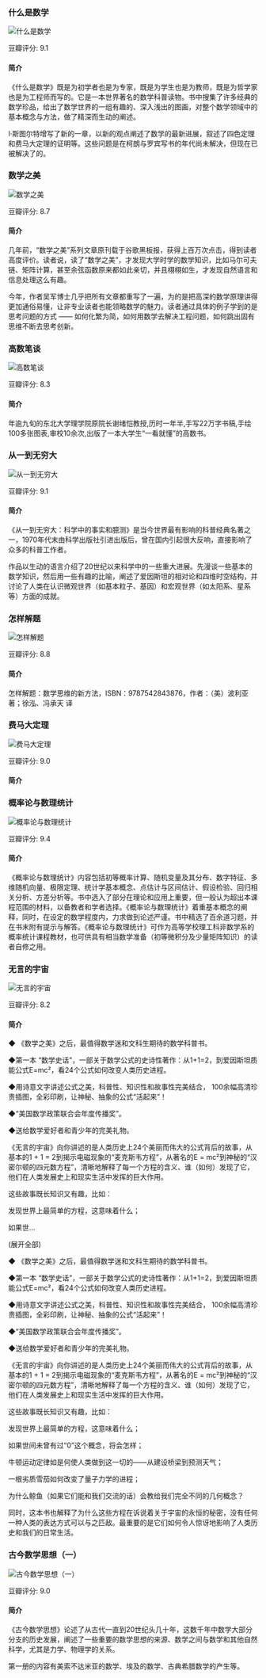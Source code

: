 

### 什么是数学

![什么是数学](https://img3.doubanio.com/view/subject/l/public/s1802550.jpg)

豆瓣评分: 9.1

#### 简介

《什么是数学》既是为初学者也是为专家，既是为学生也是为教师，既是为哲学家也是为工程师而写的。它是一本世界著名的数学科普读物。书中搜集了许多经典的数学珍品，给出了数学世界的一组有趣的、深入浅出的图画，对整个数学领域中的基本概念与方法，做了精深而生动的阐述。

I·斯图尔特增写了新的一章，以新的观点阐述了数学的最新进展，叙述了四色定理和费马大定理的证明等。这些问题是在柯朗与罗宾写书的年代尚未解决，但现在已被解决了的。



### 数学之美

![数学之美](https://img3.doubanio.com/view/subject/l/public/s9114855.jpg)

豆瓣评分: 8.7

#### 简介

几年前，“数学之美”系列文章原刊载于谷歌黑板报，获得上百万次点击，得到读者高度评价。读者说，读了“数学之美”，才发现大学时学的数学知识，比如马尔可夫链、矩阵计算，甚至余弦函数原来都如此亲切，并且栩栩如生，才发现自然语言和信息处理这么有趣。

今年，作者吴军博士几乎把所有文章都重写了一遍，为的是把高深的数学原理讲得更加通俗易懂，让非专业读者也能领略数学的魅力。读者通过具体的例子学到的是思考问题的方式 —— 如何化繁为简，如何用数学去解决工程问题，如何跳出固有思维不断去思考创新。



### 高数笔谈

![高数笔谈](https://img3.doubanio.com/view/subject/l/public/s29489496.jpg)

豆瓣评分: 8.3

#### 简介

年逾九旬的东北大学理学院原院长谢绪恺教授,历时一年半,手写22万字书稿,手绘100多张图表,审校10余次,出版了一本大学生“一看就懂”的高数书。



### 从一到无穷大

![从一到无穷大](https://img3.doubanio.com/view/subject/l/public/s2516920.jpg)

豆瓣评分: 9.1

#### 简介

《从一到无穷大：科学中的事实和臆测》是当今世界最有影响的科普经典名著之一，1970年代末由科学出版社引进出版后，曾在国内引起很大反响，直接影响了众多的科普工作者。

作品以生动的语言介绍了20世纪以来科学中的一些重大进展。先漫谈一些基本的数学知识，然后用一些有趣的比喻，阐述了爱因斯坦的相对论和四维时空结构，并讨论了人类在认识微观世界（如基本粒子、基因）和宏观世界（如太阳系、星系等）方面的成就。



### 怎样解题

![怎样解题](https://img3.doubanio.com/view/subject/l/public/s3308655.jpg)

豆瓣评分: 8.8

#### 简介

怎样解题：数学思维的新方法，ISBN：9787542843876，作者：（美）波利亚 著；徐泓、冯承天 译



### 费马大定理

![费马大定理](https://img1.doubanio.com/view/subject/l/public/s1331728.jpg)

豆瓣评分: 9.0

#### 简介





### 概率论与数理统计

![概率论与数理统计](https://img3.doubanio.com/view/subject/l/public/s8899433.jpg)

豆瓣评分: 9.4

#### 简介

《概率论与数理统计》内容包括初等概率计算、随机变量及其分布、数字特征、多维随机向量、极限定理、统计学基本概念、点估计与区间估计、假设检验、回归相关分析、方差分析等。书中选入了部分在理论和应用上重要，但一般认为超出本课程范围的材料，以备教者和学者选择。《概率论与数理统计》着重基本概念的阐释，同时，在设定的数学程度内，力求做到论述严谨。书中精选了百余道习题，并在书末附有提示与解答。《概率论与数理统计》可作为高等学校理工科非数学系的概率统计课程教材，也可供具有相当数学准备（初等微积分及少量矩阵知识）的读者自修之用。



### 无言的宇宙

![无言的宇宙](https://img3.doubanio.com/view/subject/l/public/s28045752.jpg)

豆瓣评分: 8.2

#### 简介

◆ 《数学之美》之后，最值得数学迷和文科生期待的数学科普书。

◆第一本 “数学史话”，一部关于数学公式的史诗性著作：从1+1=2，到爱因斯坦质能公式E=mc²，看24个公式如何改变人类历史进程。

◆用诗意文字讲述公式之美，科普性、知识性和故事性完美结合， 100余幅高清珍贵插图，全彩印刷，让神秘、抽象的公式“活起来”！

◆“美国数学政策联合会年度传播奖”。

◆送给数学爱好者和青少年的完美礼物。

《无言的宇宙》向你讲述的是人类历史上24个美丽而伟大的公式背后的故事，从基本的1 + 1 = 2到揭示电磁现象的“麦克斯韦方程”，从著名的E = mc²到神秘的“汉密尔顿的四元数方程”，清晰地解释了每一个方程的含义、谁（如何）发现了它，他们在人类发展史上和现实生活中发挥的巨大作用。

这些故事既长知识又有趣，比如：

发现世界上最简单的方程，这意味着什么；

如果世...

(展开全部)

◆ 《数学之美》之后，最值得数学迷和文科生期待的数学科普书。

◆第一本 “数学史话”，一部关于数学公式的史诗性著作：从1+1=2，到爱因斯坦质能公式E=mc²，看24个公式如何改变人类历史进程。

◆用诗意文字讲述公式之美，科普性、知识性和故事性完美结合， 100余幅高清珍贵插图，全彩印刷，让神秘、抽象的公式“活起来”！

◆“美国数学政策联合会年度传播奖”。

◆送给数学爱好者和青少年的完美礼物。

《无言的宇宙》向你讲述的是人类历史上24个美丽而伟大的公式背后的故事，从基本的1 + 1 = 2到揭示电磁现象的“麦克斯韦方程”，从著名的E = mc²到神秘的“汉密尔顿的四元数方程”，清晰地解释了每一个方程的含义、谁（如何）发现了它，他们在人类发展史上和现实生活中发挥的巨大作用。

这些故事既长知识又有趣，比如：

发现世界上最简单的方程，这意味着什么；

如果世间未曾有过“0”这个概念，将会怎样；

牛顿运动定律如是何使人类做到这一切的——从建设桥梁到预测天气；

一根劣质雪茄如何改变了量子力学的进程；

为什么鲸鱼（如果它们能和我们交流的话）会教给我们完全不同的几何概念？

同时，这本书也解释了为什么这些方程在诉说着关于宇宙的永恒的秘密，没有任何一种人类的表达方式可以与之匹敌。最重要的是它们如何令人惊讶地影响了人类历史和我们的日常生活。



### 古今数学思想（一）

![古今数学思想（一）](https://img3.doubanio.com/view/subject/l/public/s4197640.jpg)

豆瓣评分: 9.0

#### 简介

《古今数学思想》论述了从古代一直到20世纪头几十年，这数千年中数学大部分分支的历史发展，阐述了一些重要的数学思想的来源、数学之间与数学和其他自然科学，尤其是力学、物理学的关系。

第一册的内容有美索不达米亚的数学、埃及的数学、古典希腊数学的产生等。



